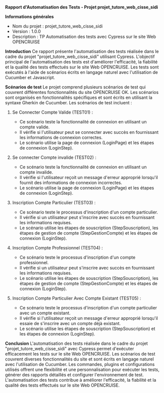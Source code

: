 **Rapport d'Automatisation des Tests - Projet projet_tutore_web_cisse_sidi**

**Informations générales**

- Nom du projet : projet_tutore_web_cisse_sidi
- Version : 1.0.0
- Description : TP Automatisation des tests avec Cypress sur le site Web OPENCRUISE

**Introduction**
Ce rapport présente l'automatisation des tests réalisée dans le cadre du projet "projet_tutore_web_cisse_sidi" utilisant Cypress. L'objectif principal de l'automatisation des tests est d'améliorer l'efficacité, la fiabilité et la qualité des tests effectués sur le site Web OPENCRUISE. Les tests sont exécutés à l'aide de scénarios écrits en langage naturel avec l'utilisation de Cucumber et Javascript.

**Scénarios de test**
Le projet comprend plusieurs scénarios de test qui couvrent différentes fonctionnalités du site OPENCRUISE OK. Les scénarios sont organisés en fonctionnalités spécifiques et sont écrits en utilisant la syntaxe Gherkin de Cucumber. Les scénarios de test incluent :

1. Se Connecter Compte Valide (TEST01) :

   - Ce scénario teste la fonctionnalité de connexion en utilisant un compte valide.
   - Il vérifie si l'utilisateur peut se connecter avec succès en fournissant les informations de connexion correctes.
   - Le scénario utilise la page de connexion (LoginPage) et les étapes de connexion (LoginStep).
2. Se connecter Compte invalide (TEST02) :

   - Ce scénario teste la fonctionnalité de connexion en utilisant un compte invalide.
   - Il vérifie si l'utilisateur reçoit un message d'erreur approprié lorsqu'il fournit des informations de connexion incorrectes.
   - Le scénario utilise la page de connexion (LoginPage) et les étapes de connexion (LoginStep).
3. Inscription Compte Particulier (TEST03) :

   - Ce scénario teste le processus d'inscription d'un compte particulier.
   - Il vérifie si un utilisateur peut s'inscrire avec succès en fournissant les informations requises.
   - Le scénario utilise les étapes de souscription (StepSouscription), les étapes de gestion de compte (StepGestionCompte) et les étapes de connexion (LoginStep).
4. Inscription Compte Professionnel (TEST04) :

   - Ce scénario teste le processus d'inscription d'un compte professionnel.
   - Il vérifie si un utilisateur peut s'inscrire avec succès en fournissant les informations requises.
   - Le scénario utilise les étapes de souscription (StepSouscription), les étapes de gestion de compte (StepGestionCompte) et les étapes de connexion (LoginStep).
5. Inscription Compte Particulier Avec Compte Existant (TEST05) :

   - Ce scénario teste le processus d'inscription d'un compte particulier avec un compte existant.
   - Il vérifie si l'utilisateur reçoit un message d'erreur approprié lorsqu'il essaie de s'inscrire avec un compte déjà existant.
   - Le scénario utilise les étapes de souscription (StepSouscription) et les étapes de connexion (LoginStep).

**Conclusion**
L'automatisation des tests réalisée dans le cadre du projet "projet_tutore_web_cisse_sidi" avec Cypress permet d'exécuter efficacement les tests sur le site Web OPENCRUISE. Les scénarios de test couvrent diverses fonctionnalités du site et sont écrits en langage naturel avec l'utilisation de Cucumber. Les commandes, plugins et configurations utilisés offrent une flexibilité et une personnalisation pour exécuter les tests, générer des rapports détaillés et configurer l'environnement de test. L'automatisation des tests contribue à améliorer l'efficacité, la fiabilité et la qualité des tests effectués sur le site Web OPENCRUISE.
